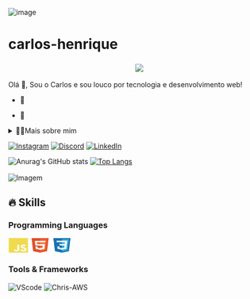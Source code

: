 ![image](https://github.com/user-attachments/assets/e39e7888-b0d2-4586-a682-d22bd844cf92)
# carlos-henrique

###

<!--título-->
<div id="user-content-toc">
  <ul align="center">
    <summary> <img src="https://readme-typing-svg.herokuapp.com/?font=Righteous&size=35&center=true&vCenter=true&width=500&height=70&duration=4000&lines=Olá!+👋;+Me+chamo+Carlos!;" />
</summary>
   
</div>

<!-- Presentation -->
<p>
  Olá 👋, Sou o Carlos e sou louco por tecnologia e desenvolvimento web!

  - 🌱 

  - 🔭 
</p>

<!-- Dropdown -->
<details>
  <summary>👨‍💻Mais sobre mim </summary>

  - 💬 

  - ⚡ Gosto de pesquisar muito na internet e ler, muitas vezes tirar minhas dúvidas, além de assistir filmes e ver séries e jogar! Com tudo isso acredito que nossos interesses pessoais possam contribuir para a percepção mais aguçada das coisas e resolver e criar soluções para os problemas. \o/
</details>

<!-- Links -->
[![Instagram](https://img.shields.io/badge/Instagram-E4405F?style=for-the-badge&logo=instagram&logoColor=white)](https://www.instagram.com/c4rlos_h3nrique_/?next=%2F)
[![Discord](https://img.shields.io/badge/Discord-7289DA?style=for-the-badge&logo=discord&logoColor=white)](https://www.linkedin.com/in/renan-sia-orlandini-3489a4304/)
[![LinkedIn](https://img.shields.io/badge/LinkedIn-0077B5?style=for-the-badge&logo=linkedin&logoColor=white)](https://www.linkedin.com/in/renan-sia-orlandini-3489a4304/)


<!-- GithubStats -->
![Anurag's GitHub stats](https://github-readme-stats.vercel.app/api?username=Elrns&theme=dark&show_icons=true) [![Top Langs](https://github-readme-stats.vercel.app/api/top-langs/?username=Elrns&theme=dark&show_icons=true)](https://github.com/Elrns/github-readme-stats)



<!-- GIF -->
<p align="left">
  <img align="center" src="![image](https://github.com/user-attachments/assets/90a8e0fd-10be-4e3e-856d-b70100da0bce)
" alt="Imagem">
</p>

## 🔥 Skills
<!-- Skills: Programming Languages -->
  <div style="flex-basis: 48%;">
    <h3>Programming Languages</h3>
    <img align="center" alt="Js" height="30" width="40" src="https://raw.githubusercontent.com/devicons/devicon/master/icons/javascript/javascript-plain.svg">
    <img align="center" alt="HTML" height="30" width="40" src="https://raw.githubusercontent.com/devicons/devicon/master/icons/html5/html5-original.svg">
    <img align="center" alt="CSS" height="30" width="40" src="https://raw.githubusercontent.com/devicons/devicon/master/icons/css3/css3-original.svg">
    
   
  </div>
  
  <!-- Skills: Tools & Frameworks -->
  <div style="flex-basis: 48%;">
    <h3>Tools & Frameworks</h3>
    <img align="center" alt="VScode" height="30" width="40" src="https://cdn.jsdelivr.net/gh/devicons/devicon/icons/vscode/vscode-original.svg">
    <img align="center" alt="Chris-AWS" height="30" width="40" src="https://cdn.jsdelivr.net/gh/devicons/devicon/icons/git/git-original.svg">
  </div>
  
